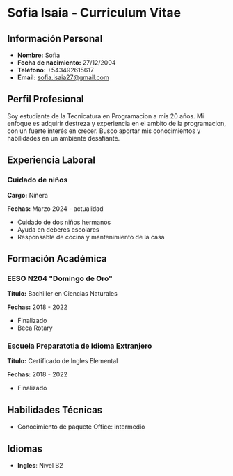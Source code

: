 # Sofia Isaia - Curriculum Vitae

## Información Personal
- **Nombre:** Sofia
- **Fecha de nacimiento:** 27/12/2004
- **Teléfono:** +543492615617
- **Email:** sofia.isaia27@gmail.com


## Perfil Profesional
Soy estudiante de la Tecnicatura en Programacion a mis 20 años. Mi enfoque es adquirir destreza y experiencia en el ambito de la programacion, con un fuerte interés en crecer. Busco aportar mis conocimientos y habilidades en un ambiente desafiante.

## Experiencia Laboral

### Cuidado de niños
**Cargo:** Niñera 

**Fechas:** Marzo 2024 - actualidad
- Cuidado de dos niños hermanos
- Ayuda en deberes escolares
- Responsable de cocina y mantenimiento de la casa


## Formación Académica

### EESO N204 "Domingo de Oro"
**Título:**  Bachiller en Ciencias Naturales 

**Fechas:** 2018 - 2022
- Finalizado 
- Beca Rotary

### Escuela Preparatotia de Idioma Extranjero
**Título:**  Certificado de Ingles Elemental

**Fechas:** 2018 - 2022
- Finalizado 

## Habilidades Técnicas
- Conocimiento de paquete Office: intermedio

## Idiomas
- **Ingles**: Nivel B2